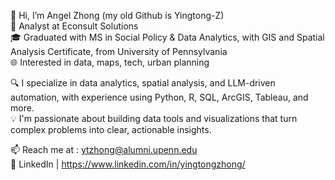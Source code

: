 👋 Hi, I’m Angel Zhong  (my old Github is Yingtong-Z) <br>
💼 Analyst at Econsult Solutions <br>
🎓 Graduated with MS in Social Policy & Data Analytics, with GIS and Spatial Analysis Certificate, from University of Pennsylvania <br>
🌐 Interested in data, maps, tech, urban planning <br>

🔍 I specialize in data analytics, spatial analysis, and LLM-driven automation, with experience using Python, R, SQL, ArcGIS, Tableau, and more. <br>
💡 I'm passionate about building data tools and visualizations that turn complex problems into clear, actionable insights. <br>


📫 Reach me at : ytzhong@alumni.upenn.edu <br>
🔗 LinkedIn | https://www.linkedin.com/in/yingtongzhong/

